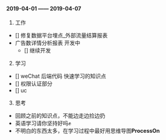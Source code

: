 #### 2019-04-01 —— 2019-04-07
1. 工作
  - [] 修复数据平台埋点_外部流量结算报表 
  - 广告数详情分析报表    开发中
      - [] 继续开发

2. 学习
  - [] weChat 后端代码 快速学习的知识点
  - [] 权限认证部分
  - [] uc

3. 思考
  - 回顾之前的知识点，不能边走边捡边扔
  - 英语学习请你坚持好吗✊
  - 不明白的东西太多，在学习过程中最好用思维导图**ProcessOn**
  